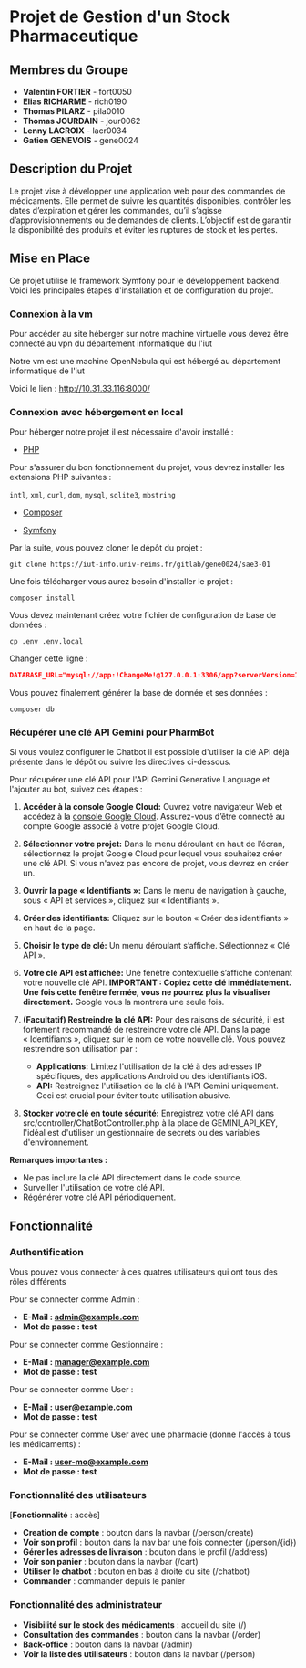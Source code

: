 # Projet de Gestion d'un Stock Pharmaceutique

## Membres du Groupe
- **Valentin FORTIER** - fort0050
- **Elias RICHARME** - rich0190
- **Thomas PILARZ** - pila0010
- **Thomas JOURDAIN** - jour0062
- **Lenny LACROIX** - lacr0034
- **Gatien GENEVOIS** - gene0024


## Description du Projet
Le projet vise à développer une application web pour des commandes de médicaments. Elle permet de suivre les quantités disponibles, contrôler les dates d’expiration et gérer les commandes, qu’il s’agisse d’approvisionnements ou de demandes de clients. L’objectif est de garantir la disponibilité des produits et éviter les ruptures de stock et les pertes.

## Mise en Place
Ce projet utilise le framework Symfony pour le développement backend.
Voici les principales étapes d'installation et de configuration du projet.

### Connexion à la vm
Pour accéder au site héberger sur notre machine virtuelle vous devez
être connecté au vpn du département informatique du l'iut

Notre vm est une machine OpenNebula qui est hébergé au département informatique de l'iut

Voici le lien : http://10.31.33.116:8000/

### Connexion avec hébergement en local

Pour héberger notre projet il est nécessaire d'avoir installé :

- [PHP](https://www.php.net/)

Pour s'assurer du bon fonctionnement du projet, vous devrez installer les extensions PHP suivantes :

`intl`, `xml`, `curl`, `dom`, `mysql`, `sqlite3`, `mbstring`


- [Composer](https://getcomposer.org/download/)

- [Symfony](https://symfony.com/download)

Par la suite, vous pouvez cloner le dépôt du projet :
```shell
git clone https://iut-info.univ-reims.fr/gitlab/gene0024/sae3-01
```

Une fois télécharger vous aurez besoin d'installer le projet :
```shell
composer install
```

Vous devez maintenant créez votre fichier de configuration de base de données :

```shell
cp .env .env.local
```

Changer cette ligne :

```json
DATABASE_URL="mysql://app:!ChangeMe!@127.0.0.1:3306/app?serverVersion=10.2.25-MariaDB&charset=utf8mb4"
```

Vous pouvez finalement générer la base de donnée et ses données :

```shell
composer db
```

### Récupérer une clé API Gemini pour PharmBot

Si vous voulez configurer le Chatbot il est possible d'utiliser la clé API déjà présente dans le dépôt ou suivre les directives ci-dessous.

Pour récupérer une clé API pour l'API Gemini Generative Language et l'ajouter au bot, suivez ces étapes :

1. **Accéder à la console Google Cloud:** Ouvrez votre navigateur Web et accédez à la [console Google Cloud](https://console.cloud.google.com/). Assurez-vous d’être connecté au compte Google associé à votre projet Google Cloud.

2. **Sélectionner votre projet:** Dans le menu déroulant en haut de l’écran, sélectionnez le projet Google Cloud pour lequel vous souhaitez créer une clé API. Si vous n'avez pas encore de projet, vous devrez en créer un.

3. **Ouvrir la page « Identifiants »:** Dans le menu de navigation à gauche, sous « API et services », cliquez sur « Identifiants ».

4. **Créer des identifiants:** Cliquez sur le bouton « Créer des identifiants » en haut de la page.

5. **Choisir le type de clé:** Un menu déroulant s’affiche. Sélectionnez « Clé API ».

6. **Votre clé API est affichée:** Une fenêtre contextuelle s’affiche contenant votre nouvelle clé API.  **IMPORTANT : Copiez cette clé immédiatement. Une fois cette fenêtre fermée, vous ne pourrez plus la visualiser directement.** Google vous la montrera une seule fois.

7. **(Facultatif) Restreindre la clé API:** Pour des raisons de sécurité, il est fortement recommandé de restreindre votre clé API. Dans la page « Identifiants », cliquez sur le nom de votre nouvelle clé. Vous pouvez restreindre son utilisation par :

    * **Applications:** Limitez l'utilisation de la clé à des adresses IP spécifiques, des applications Android ou des identifiants iOS.
    * **API:** Restreignez l'utilisation de la clé à l'API Gemini uniquement. Ceci est crucial pour éviter toute utilisation abusive.

8. **Stocker votre clé en toute sécurité:** Enregistrez votre clé API dans src/controller/ChatBotController.php à la place de GEMINI_API_KEY, l'idéal est d'utiliser un gestionnaire de secrets ou des variables d'environnement.

**Remarques importantes :**

*   Ne pas inclure la clé API directement dans le code source.
*   Surveiller l'utilisation de votre clé API.
*   Régénérer votre clé API périodiquement.


## Fonctionnalité

### Authentification
Vous pouvez vous connecter à ces quatres utilisateurs qui ont tous des rôles différents

Pour se connecter comme Admin :
- **E-Mail : admin@example.com**
- **Mot de passe : test**

Pour se connecter comme Gestionnaire :
- **E-Mail : manager@example.com**
- **Mot de passe : test**

Pour se connecter comme User :
- **E-Mail : user@example.com**
- **Mot de passe : test**

Pour se connecter comme User avec une pharmacie (donne l'accès à tous les médicaments) :
- **E-Mail : user-mo@example.com**
- **Mot de passe : test**

### Fonctionnalité des utilisateurs

[**Fonctionnalité** : accès]

- **Creation de compte** : bouton dans la navbar (/person/create)
- **Voir son profil** : bouton dans la nav bar une fois connecter (/person/{id})
- **Gérer les adresses de livraison** : bouton dans le profil (/address)
- **Voir son panier** : bouton dans la navbar (/cart)
- **Utiliser le chatbot** : bouton en bas à droite du site (/chatbot)
- **Commander** : commander depuis le panier

### Fonctionnalité des administrateur

- **Visibilité sur le stock des médicaments** : accueil du site (/)
- **Consultation des commandes** : bouton dans la navbar (/order)
- **Back-office** : bouton dans la navbar (/admin)
- **Voir la liste des utilisateurs** : bouton dans la navbar (/person)